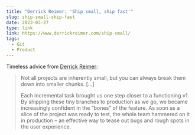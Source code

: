 ```yaml
---
title: "Derrick Reimer: 'Ship small, ship fast'"
slug: ship-small-ship-fast
date: 2023-03-27
type: link
link: https://www.derrickreimer.com/ship-small/
tags:
  - Git
  - Product
---
```


Timeless advice from [Derrick Reimer](https://www.derrickreimer.com/):

> Not all projects are inherently small, but you can always break them down into smaller chunks. […]
>
> Each incremental task brought us one step closer to a functioning v1. By shipping these tiny branches to production as we go, we became increasingly confident in the “bones” of the feature. As soon as a slice of the project was ready to test, the whole team hammered on it in production – an effective way to tease out bugs and rough spots in the user experience.
